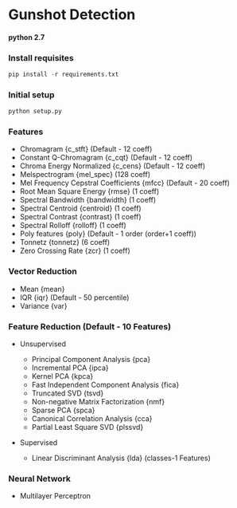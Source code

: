 # Gunshot Detection

#### python 2.7

### Install requisites

```python
pip install -r requirements.txt

```

### Initial setup

```python
python setup.py

```

### Features
- Chromagram {c_stft} (Default - 12 coeff)
- Constant Q-Chromagram {c_cqt} (Default - 12 coeff)
- Chroma Energy Normalized {c_cens} (Default - 12 coeff)
- Melspectrogram {mel_spec} (128 coeff)
- Mel Frequency Cepstral Coefficients {mfcc} (Default - 20 coeff)
- Root Mean Square Energy {rmse} (1 coeff)
- Spectral Bandwidth {bandwidth} (1 coeff)
- Spectral Centroid {centroid} (1 coeff)
- Spectral Contrast {contrast} (1 coeff)
- Spectral Rolloff {rolloff} (1 coeff)
- Poly features {poly} (Default - 1 order (order+1 coeff))
- Tonnetz {tonnetz} (6 coeff)
- Zero Crossing Rate {zcr} (1 coeff)

### Vector Reduction
- Mean {mean}
- IQR {iqr} (Default - 50 percentile)
- Variance {var}

### Feature Reduction (Default - 10 Features)
- Unsupervised
    - Principal Component Analysis {pca}
    - Incremental PCA {ipca}
    - Kernel PCA {kpca}
    - Fast Independent Component Analysis {fica}
    - Truncated SVD {tsvd}
    - Non-negative Matrix Factorization {nmf}
    - Sparse PCA {spca}
    - Canonical Correlation Analysis {cca}
    - Partial Least Square SVD {plssvd}

- Supervised
    - Linear Discriminant Analysis {lda} (classes-1 Features)

### Neural Network
- Multilayer Perceptron